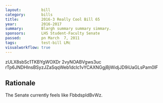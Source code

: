 ```yaml
---
layout:         bill
category:       bills
title:          2016-3 Really Cool Bill 65
year:           2016-2017
summary:        Blargh summary summary simmary.
sponsors:       LHS Student-Faculty Senate
passed:         pn March  7, 2011
tags:           test-bill LMc
visualworkflow: true
---
```



zULX8sbSc1TKBYgWOXDr 2vyNOABVgws3uc rTp6JNDHInsBSyzJZaSqqWeb1dcIc1vYCAXNGgjBjWidjJD9iUaGLsPam0lF 




Rationale
---------
The Senate currently feels like FbbdspIdBvWz.

